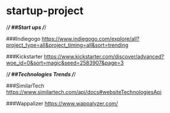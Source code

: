 # startup-project

/***********************/
##Start ups
/***********************/


###Indiegogo
https://www.indiegogo.com/explore/all?project_type=all&project_timing=all&sort=trending

###Kickstarter
https://www.kickstarter.com/discover/advanced?woe_id=0&sort=magic&seed=2583907&page=3

/***********************/
##Technologies Trends
/***********************/

###SimilarTech
https://www.similartech.com/api/docs#websiteTechnologiesApi

###Wappalizer
https://www.wappalyzer.com/
